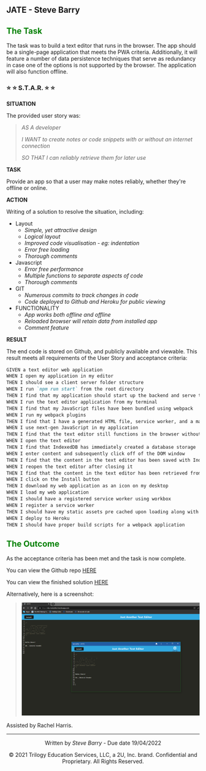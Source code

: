 ## JATE - Steve Barry

## <span style="color:green"> The Task</span>

The task was to build a text editor that runs in the browser. The app should be a single-page application that meets the PWA criteria. Additionally, it will feature a number of data persistence techniques that serve as redundancy in case one of the options is not supported by the browser. The application will also function offline.

### ⭐ ⭐ S.T.A.R. ⭐ ⭐

**SITUATION**

The provided user story was: 

> <span style="font-style:italic">AS A developer</span>
> 
> <span style="font-style:italic">I WANT to create notes or code snippets with or without an internet connection</span>
>
> <span style="font-style:italic">SO THAT I can reliably retrieve them for later use</span>

**TASK**

Provide an app so that a user may make notes reliably, whether they're offline or online.

**ACTION**

Writing of a solution to resolve the situation, including:
* Layout
  * *Simple, yet attractive design*
  * *Logical layout*
  * *Improved code visualisation - eg: indentation*
  * *Error free loading*
  * *Thorough comments*
* Javascript
  * *Error free performance*
  * *Multiple functions to separate aspects of code*
  * *Thorough comments*
* GIT
  * *Numerous commits to track changes in code*
  * *Code deployed to Github and Heroku for public viewing*
* FUNCTIONALITY
  * *App works both offline and offline*
  * *Reloaded browser will retain data from installed app*
  * *Comment feature*

**RESULT**

The end code is stored on Github, and publicly available and viewable. This result meets all requirements of the User Story and acceptance criteria:

```md
GIVEN a text editor web application
WHEN I open my application in my editor
THEN I should see a client server folder structure
WHEN I run `npm run start` from the root directory
THEN I find that my application should start up the backend and serve the client
WHEN I run the text editor application from my terminal
THEN I find that my JavaScript files have been bundled using webpack
WHEN I run my webpack plugins
THEN I find that I have a generated HTML file, service worker, and a manifest file
WHEN I use next-gen JavaScript in my application
THEN I find that the text editor still functions in the browser without errors
WHEN I open the text editor
THEN I find that IndexedDB has immediately created a database storage
WHEN I enter content and subsequently click off of the DOM window
THEN I find that the content in the text editor has been saved with IndexedDB
WHEN I reopen the text editor after closing it
THEN I find that the content in the text editor has been retrieved from our IndexedDB
WHEN I click on the Install button
THEN I download my web application as an icon on my desktop
WHEN I load my web application
THEN I should have a registered service worker using workbox
WHEN I register a service worker
THEN I should have my static assets pre cached upon loading along with subsequent pages and static assets
WHEN I deploy to Heroku
THEN I should have proper build scripts for a webpack application
```

## <span style="color:green"> The Outcome</span>

As the acceptance criteria has been met and the task is now complete. 

You can view the Github repo [HERE](https://github.com/NBS5000/textEditor/)

You can view the finished solution [HERE](https://nbs-texteditor.herokuapp.com/)

Alternatively, here is a screenshot:

> ![Screenshot of JATE page & app](./assets/images/screen.png "Screenshot of JATE page & app")

Assisted by Rachel Harris.

---
<p style="text-align:center;">Written by <span style="font-style:italic">Steve Barry</span> - Due date 19/04/2022</p>

<p style="text-align:center;">© 2021 Trilogy Education Services, LLC, a 2U, Inc. brand. Confidential and Proprietary. All Rights Reserved.</p>

